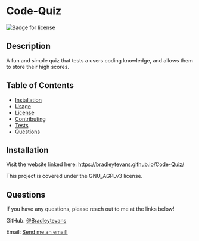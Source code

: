 # Code-Quiz

![Badge for license](https://img.shields.io/badge/license-GNU_AGPLv3-blue)

## Description
A fun and simple quiz that tests a users coding knowledge, and allows them to store their high scores.

## Table of Contents
* [Installation](#installation)
* [Usage](#usage)
* [License](#license)
* [Contributing](#contributing)
* [Tests](#tests)
* [Questions](#questions)

## Installation
Visit the website linked here: https://bradleytevans.github.io/Code-Quiz/


This project is covered under the GNU_AGPLv3 license.


## Questions 
If you have any questions, please reach out to me at the links below!

GitHub: [@Bradleytevans](https://github.com/Bradleytevans)
  
Email: [Send me an email!](mailto:Bradleyt.evans@gmail.com)

